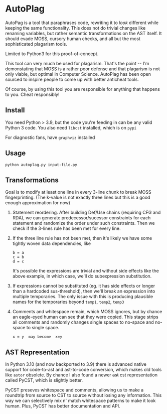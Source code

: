 # AutoPlag

AutoPag is a tool that paraphrases code, rewriting it to _look_ different while keeping the same functionality. This does not do trivial changes like renaming variables, but rather semantic transformations on the AST itself. It should evade MOSS, cursory human checks, and all but the most sophisticated plagarism tools.

Limited to Python3 for this proof-of-concept.

This tool can very much be used for plagarism. That's the point -- I'm demonstating that MOSS is a rather poor defense and that plagarism is not only viable, but optimal in Computer Science. AutoPlag has been open sourced to inspire people to come up with better anticheat tools. 

Of course, by using this tool you are responsible for anything that happens to you. Cheat responsibly!

## Install
You need Python > 3.9, but the code you're feeding in can be any valid Python 3 code. You also need `libcst` installed, which is on `pypi`

For diagnostic fans, have `graphviz` installed

## Usage 

`python autoplag.py input-file.py`

## Transformations

Goal is to modify at least one line in every 3-line chunk to break MOSS fingerprinting. (The k-value is not exactly three lines but this is a good enough approximation for now)

1. Statement reordering. After building Def/Use chains (requiring CFG and RDA), we can generate predecessor/sucessor constraints for each statement and randomize the order under such constraints. Then we check if the 3-lines rule has been met for every line.

2. If the three line rule has not been met, then it's likely we have some tightly woven data dependencies, like
    ```
    b = a
    c = b
    d = c
    ``` 

    It's possible the expressions are trivial and without side effects like the above example, in which case, we'll do subexpression substitution. 

3. If expressions cannot be substituted (eg. it has side effects or longer than a hardcoded sus-threshold), then we'll break an expression into multiple temporaries. The only issue with this is producing plausible names for the temporaries beyond `temp1`, `temp2`, `temp3`

4. Comments and whitespace remain, which MOSS ignores, but by chance an eagle-eyed human can see that they were copied. This stage strips all comments and randomly changes single spaces to no-space and no-space to single space.

    ```
    x = y  may become  x=y
    ```

## AST Representation
In Python 3.10 (and now backported to 3.9) there is advanced native support for code-to-ast and ast-to-code conversion, which makes old tools like `astor` obsolete. By chance I also found a newer ~~ast~~ cst representation called PyCST, which is slightly better.

PyCST preseves whitespace and comments, allowing us to make a roundtrip from source to CST to source without losing any information. This way we can selectively mix n' match whitespace patterns to make it look human. Plus, PyCST has better documentation and API. 

